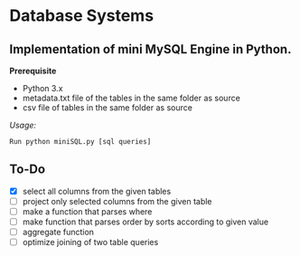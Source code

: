 # Database Systems

## Implementation of mini MySQL Engine in Python.
**Prerequisite**
- Python 3.x
- metadata.txt file of the tables in the same folder as source
- csv file of tables in the same folder as source

*Usage:*
```
Run python miniSQL.py [sql queries]
```

## To-Do
- [x] select all columns from the given tables
- [ ] project only selected columns from the given table
- [ ] make a function that parses where
- [ ] make function that parses order by sorts according to given value
- [ ] aggregate function
- [ ] optimize joining of two table queries
